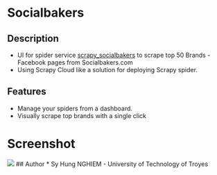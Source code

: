 # Socialbakers
## Description
* UI for spider service <a href='https://github.com/cappuccino286/scrapy_socialbakers'>scrapy_socialbakers</a> to scrape top 50 Brands - Facebook pages from Socialbakers.com
* Using Scrapy Cloud like a solution for deploying Scrapy spider.
## Features
* Manage your spiders from a dashboard.
* Visually scrape top brands with a single click
# Screenshot
<image src='./src/assets/screenshot.png'/>
## Author
* Sy Hung NGHIEM - University of Technology of Troyes
